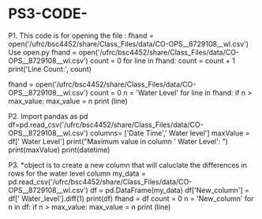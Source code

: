 # PS3-CODE-
P1.
This code is for opening the file : fhand = open('/ufrc/bsc4452/share/Class_Files/data/CO-OPS__8729108__wl.csv')
Use open.py
fhand = open('/ufrc/bsc4452/share/Class_Files/data/CO-OPS__8729108__wl.csv')
count = 0
for line in fhand:
count = count + 1
print('Line Count:', count)

fhand = open('/ufrc/bsc4452/share/Class_Files/data/CO-OPS__8729108__wl.csv')
count = 0
n = 'Water Level'
for line in fhand:
if n > max_value:
max_value = n
print (line)

P2.
Import pandas as pd
df=pd.read_csv('/ufrc/bsc4452/share/Class_Files/data/CO-OPS__8729108__wl.csv')
columns= ['Date Time',' Water level']
maxValue = df[' Water Level'] 
print("Maximum value in column ' Water Level': ")
print(maxValue)
print(datetime)

P3.
*object is to create a new column that will caluclate the differences in rows for the water level column
my_data = pd.read_csv('/ufrc/bsc4452/share/Class_Files/data/CO-OPS__8729108__wl.csv')
df = pd.DataFrame(my_data)
df['New_column'] = df[' Water_level'].diff(1)
print(df)
fhand = df
count = 0
n = 'New_column'
for n in df:
if n > max_value:
max_value = n
print (line)
